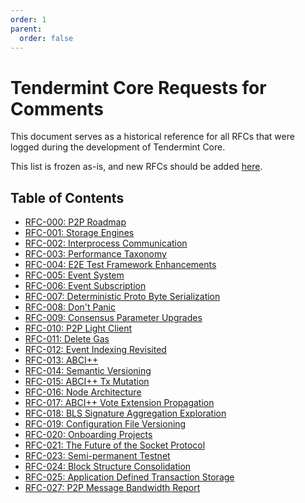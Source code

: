 ```yaml
---
order: 1
parent:
  order: false
---
```


# Tendermint Core Requests for Comments

This document serves as a historical reference for all RFCs that were logged
during the development of Tendermint Core.

This list is frozen as-is, and new RFCs should be added [here](../).

## Table of Contents

- [RFC-000: P2P Roadmap](rfc-000-p2p-roadmap.rst)
- [RFC-001: Storage Engines](rfc-001-storage-engine.rst)
- [RFC-002: Interprocess Communication](rfc-002-ipc-ecosystem.md)
- [RFC-003: Performance Taxonomy](rfc-003-performance-questions.md)
- [RFC-004: E2E Test Framework Enhancements](rfc-004-e2e-framework.rst)
- [RFC-005: Event System](rfc-005-event-system.rst)
- [RFC-006: Event Subscription](rfc-006-event-subscription.md)
- [RFC-007: Deterministic Proto Byte Serialization](rfc-007-deterministic-proto-bytes.md)
- [RFC-008: Don't Panic](rfc-008-do-not-panic.md)
- [RFC-009: Consensus Parameter Upgrades](rfc-009-consensus-parameter-upgrades.md)
- [RFC-010: P2P Light Client](rfc-010-p2p-light-client.rst)
- [RFC-011: Delete Gas](rfc-011-delete-gas.md)
- [RFC-012: Event Indexing Revisited](rfc-012-custom-indexing.md)
- [RFC-013: ABCI++](rfc-013-abci++.md)
- [RFC-014: Semantic Versioning](rfc-014-semantic-versioning.md)
- [RFC-015: ABCI++ Tx Mutation](rfc-015-abci++-tx-mutation.md)
- [RFC-016: Node Architecture](rfc-016-node-architecture.md)
- [RFC-017: ABCI++ Vote Extension Propagation](rfc-017-abci++-vote-extension-propag.md)
- [RFC-018: BLS Signature Aggregation Exploration](rfc-018-bls-agg-exploration.md)
- [RFC-019: Configuration File Versioning](rfc-019-config-version.md)
- [RFC-020: Onboarding Projects](rfc-020-onboarding-projects.rst)
- [RFC-021: The Future of the Socket Protocol](rfc-021-socket-protocol.md)
- [RFC-023: Semi-permanent Testnet](rfc-023-semi-permanent-testnet.md)
- [RFC-024: Block Structure Consolidation](rfc-024-block-structure-consolidation.md)
- [RFC-025: Application Defined Transaction Storage](rfc-025-support-app-side-mempool.md)
- [RFC-027: P2P Message Bandwidth Report](rfc-027-p2p-message-bandwidth-report.md)
